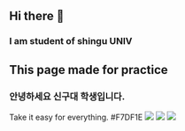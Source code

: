 ## Hi there 👋


### I am student of shingu UNIV 
## This page made for practice
###  안녕하세요 신구대 학생입니다.
Take it easy for everything.
#F7DF1E
<img src="https://img.shields.io/badge/Python-3776AB?style=for-the-badge&logo=Python&logoColor=white">
<img src="https://img.shields.io/badge/Eclipse_IDE-2C2255?style=for-the-badge&logo=EclipseIDE&logoColor=white">
<img src="https://img.shields.io/badge/JAVA_Script-F7DF1E?style=for-the-badge&logo=JavaScript&logoColor=white">
